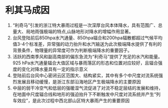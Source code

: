 # 利其马成因
1. “利奇马”引发的浙江特大暴雨过程是一次深厚台风本体降水，具有范围广、总量大、局地雨强极端的特点,山脉地形对降水的增幅作用显著。
2. 台风登陆前后850hpa水汽通量、850hpa辐合和200hpa辐散都超过气候平均值3-4个标准差，异常强的动力抬升和水汽输送为此次极端降水提供了有利的背景条件，物理量的异常度可作为判断极端降水的重要因子。
3. 活跃的西南季风和副高南部的偏东急流为“利奇马”提供了充足的水汽和能量。925 hPa水汽通量辐合大值区域与暴雨落区的形态和位置对应较好，且辐合强度的变化对降水量具有一定的指示意义
4. 登陆前后台风中心密闭云区范围大、结构紧实，其中有多个中尺度对流系统强烈发展且移动缓慢，是浙江东部沿海地区产生极端降水的主要原因
5. 中层的弱干冷空气和低层的强暖湿气流促进了对流不稳定层结的发展和维持，在地面中尺度辐合线和地形的强迫抬升下不断触发中尺度对流系统并产生“列车效应”，是此次过程中西北部山区特大暴雨产生的重要原因